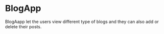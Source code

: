 # BlogApp
BlogAapp let the users view different type of blogs and they can also add or delete their posts.
